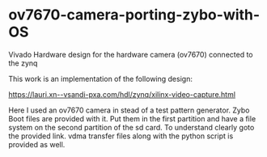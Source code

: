 # ov7670-camera-porting-zybo-with-OS

 Vivado Hardware design for the hardware camera (ov7670) connected to the zynq
 
 This work is an implementation of the following design:
 
 https://lauri.xn--vsandi-pxa.com/hdl/zynq/xilinx-video-capture.html
 
 
 Here I used an ov7670 camera in stead of a test pattern generator.
 Zybo Boot files are provided with it.
 Put them in the first partition and have a file system on the second partition of the sd card.
 To understand clearly goto the provided link.
 vdma transfer files along with the python script is provided as well.

